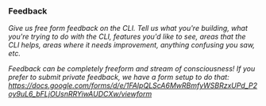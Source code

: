 ### Feedback
_Give us free form feedback on the CLI. Tell us what you're building, what you're trying to do with the CLI, features you'd like to see, areas that the CLI helps, areas where it needs improvement, anything confusing you saw, etc._

_Feedback can be completely freeform and stream of consciousness! If you prefer to submit private feedback, we have a form setup to do that: https://docs.google.com/forms/d/e/1FAIpQLScA6MwRBmfyWSBRzxUPd_P2oy9uL6_bFLjOUsnRRYiwAUDCXw/viewform_
